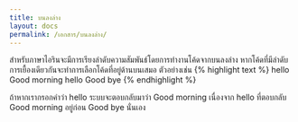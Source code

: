 ```yaml
---
title: บนลงล่าง
layout: docs
permalink: /เอกสาร/บนลงล่าง/
---
```

สำหรับภาษาไอรินจะมีการเรียงลำดับความสัมพันธ์โดยการทำงานโค้ดจากบนลงล่าง หากโค้ดที่มีลำดับการเยื้องเดียวกันจะทำการเลือกโค้ดที่อยู่ด้านบนเสมอ
ตัวอย่างเช่น
{% highlight text %}
hello
  Good morning
hello
  Good bye
{% endhighlight %}

ถ้าหากเรากรอกคำว่า hello ระบบจะตอบกลับมาว่า Good morning เนื่องจาก hello ที่ตอบกลับ Good morning อยู่ก่อน Good bye นั่นเอง
